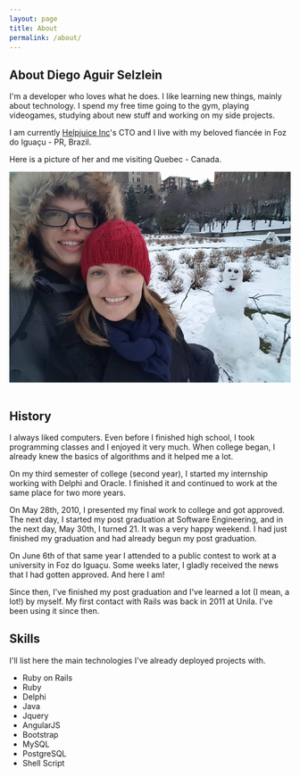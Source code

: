 ```yaml
---
layout: page
title: About
permalink: /about/
---
```


<h2>About Diego Aguir Selzlein</h2>
<p>
  I'm a developer who loves what he does. I like learning new things, mainly about technology.
  I spend my free time going to the gym, playing videogames, studying about new stuff and working on my side
  projects.
</p>
<p>
  I am currently <a href="https://helpjuice.com">Helpjuice Inc</a>'s CTO and I live with my
  beloved fiancée in Foz do Iguaçu - PR, Brazil.
</p>
<p>
  Here is a picture of her and me visiting Quebec - Canada.
</p>

<div style="text-align: center">
  <img  src="/images/about.jpg" alt="Diego Aguir Selzlein and his fiancée in Montreal"
        class="noclip" style="margin-bottom: 15px;" />
</div>

<h2>History</h2>
<p>
  I always liked computers. Even before I finished high school, I took programming classes and I enjoyed it
  very much. When college began, I already knew the basics of algorithms and it helped me a lot.
</p>
<p>
  On my third semester of college (second year), I started my internship working with Delphi and Oracle. I finished it
  and continued to work at the same place for two more years.
</p>
<p>
  On May 28th, 2010, I presented my final work to college and got approved. The next day, I started my post
  graduation at Software Engineering, and in the next day, May 30th, I turned 21. It was a very happy weekend. I
  had just finished my graduation and had already begun my post graduation.
</p>
<p>
  On June 6th of that same year I attended to a public contest to work at a university in Foz do Iguaçu. Some
  weeks later, I gladly received the news that I had gotten approved. And here I am!
</p>
<p>
  Since then, I've finished my post graduation and I've learned a lot (I mean, a lot!) by myself. My first contact with
  Rails was back in 2011 at Unila. I've been using it since then.
</p>

<h2>Skills</h2>
<p>
  I'll list here the main technologies I've already deployed projects with.
</p>
<ul>
  <li>Ruby on Rails</li>
  <li>Ruby</li>
  <li>Delphi</li>
  <li>Java</li>
  <li>Jquery</li>
  <li>AngularJS</li>
  <li>Bootstrap</li>
  <li>MySQL</li>
  <li>PostgreSQL</li>
  <li>Shell Script</li>
</ul>
